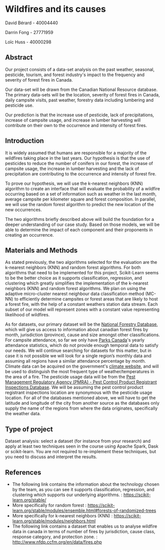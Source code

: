 # Wildfires and its causes
David Bérard - 40004440

Darrin Fong - 27771959 

Loïc Huss - 40000298 

## Abstract
Our project consists of a data-set analysis on the past weather, seasonal, pesticide, tourism, and forest industry's impact to the frequency and severity of forest fires in Canada.

Our data-set will be drawn from the Canadian National Resource database. The primary data-sets will be the location, severity of forest fires in Canada, daily campsite visits, past weather, forestry data including lumbering and pesticide use.

Our prediction is that the increase use of pesticide, lack of precipitations, increase of campsite usage, and increase in lumber harvesting will contribute on their own to the occurrence and intensity of forest fires.

## Introduction
It is widely assumed that humans are responsible for a majority of the wildfires taking place in the last years. Our hypothesis is that the use of pesticides to reduce the number of conifers in our forest, the increase of campsite usage, the increase in lumber harvesting and the lack of precipitation are contributing to the occurrence and intensity of forest fire. 

To prove our hypothesis, we will use the k-nearest neighbors (KNN) algorithm to create an interface that will evaluate the probability of a wildfire occurring based on a set of information such as weather in the last month, average campsite per kilometer square and forest composition. In parallel, we will use the random forest algorithm to predict the new location of the new occurrences. 

The two algorithms briefly described above will build the foundation for a deeper understanding of our case study. Based on those models, we will be able to determine the impact of each component and their proponents in creating an occurrence.   

## Materials and Methods

As stated previously, the two algorithms selected for the evaluation are the k-nearest neighbors (KNN) and random forest algorithms. For both algorithms that need to be implemented for this project, Scikit-Learn seems to be the better choice as it supports classification, regression, and clustering which greatly simplifies the implementation of the k-nearest neighbors (KNN) and random forest algorithms. We plan on using the adaptive micro-cluster nearest neighbour data classification method (MC-NN) to efficiently determine campsites or forest areas that are likely to host a forest fire, with the help of a constant weathers station data stream. Each subset of our model will represent zones with a constant value representing likelihood of wildfires.


As for datasets, our primary dataset will be the [National Forestry Database](http://www.nfdp.ccfm.org/en/data/fires.php), which will give us access to information about canadian forest fires by month, jurisdiction (province), cause and size amongst other classifications.
For campsite attendance, so far we only have [Parks Canada](https://www.pc.gc.ca/en/docs/pc/attend/table2)'s yearly attendance statistics, which do not provide enough temporal data to satisfy our needs. We will continue searching for datasets for this matter, but in case it is not possible we will look for a single region’s monthly data and assuming all regions have a similar attendance percentage by month.
Climate data can be acquired on the government's [climate website](https://climate.weather.gc.ca/historical_data/search_historic_data_e.html), and will be used to distinguish the most frequent type of weather/temperatures in the area of a fire.
The pesticide usage data will be from the [Pest Management Regulatory Agency (PMRA) - Pest Control Product Registrant Inspections Database](https://open.canada.ca/data/en/dataset/5d379500-64ab-4bc4-9b4e-ab6f9cbcc695). We will be assuming the pest control product registrant inspections location are synonymous with the pesticide usage location.
For all of the databases mentioned above, we will have to get the latitude and longitude of the city from another source as the databases only supply the name of the regions from where the data originates, specifically the weather data. 

## Type of project
Dataset analysis: select a dataset (for instance from your research) and apply at least two techniques seen in the course using Apache Spark, Dask or scikit-learn. You are not required to re-implement these techniques, but you need to discuss and interpret the results.

## References
- The following link contains the information about the technology chosen by the team, as you can see it supports classification, regression, and clustering which supports our underlying algorithms. : https://scikit-learn.org/stable/
- More specifically for random forest : https://scikit-learn.org/stable/modules/ensemble.html#forests-of-randomized-trees
- More specifically for k-nearest neighbors (KNN) : https://scikit-learn.org/stable/modules/neighbors.html
- The following link contains a dataset that enables us to analyse wildfire data in canada in terms of number of fires by jurisdiction, cause class, response category, and protection zone. : http://www.nfdp.ccfm.org/en/data/fires.php
